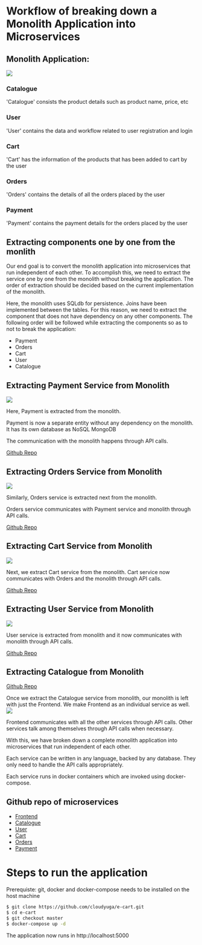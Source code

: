 # Workflow of breaking down a Monolith Application into Microservices

## Monolith Application:
![](images/Monolith.jpeg?raw=true)

### Catalogue
'Catalogue' consists the product details such as product name, price, etc

### User
'User' contains the data and workflow related to user registration and login

### Cart
'Cart' has the information of the products that has been added to cart by the user

### Orders
'Orders' contains the details of all the orders placed by the user

### Payment
'Payment' contains the payment details for the orders placed by the user

## Extracting components one by one from the monlith
Our end goal is to convert the monolith application into microservices that run independent of each other. To accomplish this, we need to extract the service one by one from the monolith without breaking the application. The order of extraction should be decided based on the current implementation of the monolith.

Here, the monolith uses SQLdb for persistence. Joins have been implemented between the tables. For this reason, we need to extract the component that does not have dependency on any other components. The following order will be followed while extracting the components so as to not to break the application:

- Payment
- Orders
- Cart
- User
- Catalogue

## Extracting Payment Service from Monolith
![](images/Payment.jpeg?raw=true)

Here, Payment is extracted from the monolith.

Payment is now a separate entity without any dependency on the monolith. It has its own database as NoSQL MongoDB

The communication with the monolith happens through API calls.

[Github Repo](https://github.com/cloudyuga/e-cart/tree/first-breakdown-payment-service)

## Extracting Orders Service from Monolith
![](images/Orders.jpeg?raw=true)

Similarly, Orders service is extracted next from the monolith.

Orders service communicates with Payment service and monolith through API calls.

[Github Repo](https://github.com/cloudyuga/e-cart/tree/second-breakdown-orders)

## Extracting Cart Service from Monolith
![](images/Cart.jpeg?raw=true)

Next, we extract Cart service from the monolith. Cart service now communicates with Orders and the monolith through API calls.

[Github Repo](https://github.com/cloudyuga/e-cart/tree/third-breakdown-cart)

## Extracting User Service from Monolith
![](images/User.jpeg?raw=true)

User service is extracted from monolith and it now communicates with monolith through API calls.

[Github Repo](https://github.com/cloudyuga/e-cart/tree/fourth-breakdown-user)

## Extracting Catalogue from Monolith
[Github Repo](https://github.com/cloudyuga/e-cart/tree/fifth-breakdown-catalogue)

Once we extract the Catalogue service from monolith, our monolith is left with just the Frontend. We make Frontend as an individual service as well.
![](images/Catalogue.jpeg?raw=true)


Frontend communicates with all the other services through API calls. Other services talk among themselves through API calls when necessary.

With this, we have broken down a complete monolith application into microservices that run independent of each other.

Each service can be written in any language, backed by any database. They only need to handle the API calls appropriately. 

Each service runs in docker containers which are invoked using docker-compose.

## Github repo of microservices
 - [Frontend](https://github.com/cloudyuga/e-cart-frontend)
 - [Catalogue](https://github.com/cloudyuga/e-cart-catalogue)
 - [User](https://github.com/cloudyuga/e-cart-user)
 - [Cart](https://github.com/cloudyuga/e-cart-cart)
 - [Orders](https://github.com/cloudyuga/e-cart-orders)
 - [Payment](https://github.com/cloudyuga/e-cart-payment)

# Steps to run the application
Prerequiste: git, docker and docker-compose needs to be installed on the host machine

```sh
$ git clone https://github.com/cloudyuga/e-cart.git
$ cd e-cart
$ git checkout master
$ docker-compose up -d
```
The application now runs in http://localhost:5000

